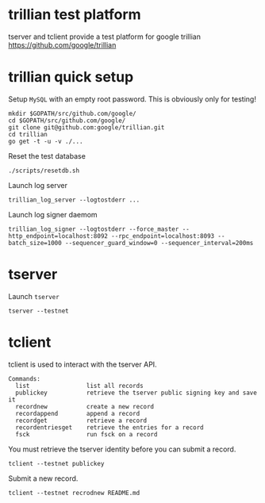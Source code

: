 # trillian test platform

tserver and tclient provide a test platform for google trillian
https://github.com/google/trillian

# trillian quick setup

Setup `MySQL` with an empty root password. This is obviously only for testing!

```
mkdir $GOPATH/src/github.com/google/
cd $GOPATH/src/github.com/google/
git clone git@github.com:google/trillian.git
cd trillian
go get -t -u -v ./...
```

Reset the test database
```
./scripts/resetdb.sh
```

Launch log server
```
trillian_log_server --logtostderr ...
```

Launch log signer daemom
```
trillian_log_signer --logtostderr --force_master --http_endpoint=localhost:8092 --rpc_endpoint=localhost:8093 --batch_size=1000 --sequencer_guard_window=0 --sequencer_interval=200ms
```

# tserver

Launch `tserver`
```
tserver --testnet
```

# tclient

tclient is used to interact with the tserver API.

```
Commands:
  list                list all records
  publickey           retrieve the tserver public signing key and save it
  recordnew           create a new record
  recordappend        append a record
  recordget           retrieve a record
  recordentriesget    retrieve the entries for a record
  fsck                run fsck on a record
```

You must retrieve the tserver identity before you can submit a record.

```
tclient --testnet publickey
```

Submit a new record.

```
tclient --testnet recrodnew README.md
```
